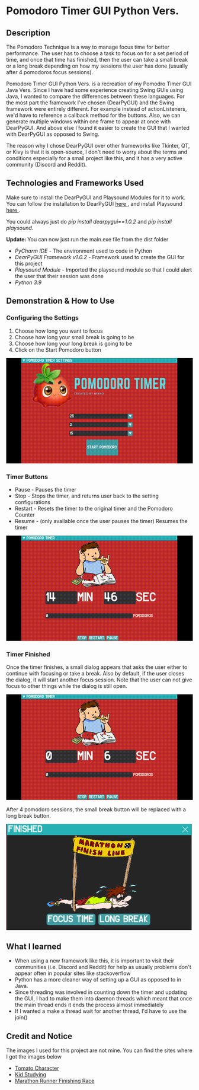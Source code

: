 <!--Title-->
<h1> Pomodoro Timer GUI Python Vers. </h1>

<!--Description-->
<h2> Description </h2>
  <!--Describe the project (what is a pomodoro timer?)-->
  <p> The Pomodoro Technique is a way to manage focus time for better performance. The user has to choose a task to focus on for a set period of time, and           once that time has finished, then the user can take a small break or a long break depending on how my sessions the user has done (usually after 4 pomodoros focus                 sessions).</p>
  
  <!--Explain why you made it-->
  <p> Pomodoro Timer GUI Python Vers. is a recreation of my Pomodro Timer GUI Java Vers. Since I have had some experience creating Swing GUIs using Java, I wanted to compare
      the differences between these languages. For the most part the framework I've chosen (DearPyGUI) and the Swing framework were entirely different. For example instead
      of actionListeners, we'd have to reference a callback method for the buttons. Also, we can generate multiple windows within one frame to appear at once with DearPyGUI.           And above else I found it easier to create the GUI that I wanted with DearPyGUI as opposed to Swing. </p> 
      
  <p> The reason why I chose DearPyGUI over other frameworks like Tkinter, QT, or Kivy is that it is open-source, I don't need to worry about the terms and conditions especially       for a small project like this, and it has a very active community (Discord and Reddit). </p>
      
<!--Technologies and Frameworks Used-->
<h2> Technologies and Frameworks Used </h2>
  <p> Make sure to install the DearPyGUI and Playsound Modules for it to work. You can follow the installation to DearPyGUI <a href="https://github.com/hoffstadt/DearPyGui">           here </a>, and install Playsound <a href="https://pypi.org/project/playsound/"> here </a>.</p> 
  <p> You could always just do <i> pip install dearpygui==1.0.2 </i> and <i> pip install playsound. </i> </p>
  <p> <b> Update: </b> You can now just run the main.exe file from the dist folder </p>
  <ul>
    <li> <i> PyCharm IDE </i> - The environment used to code in Python </li>
    <li> <i> DearPyGUI Framework v1.0.2 </i> - Framework used to create the GUI for this project </li>
    <li> <i> Playsound Module </i> - Imported the playsound module so that I could alert the user that their session was done </li>
    <li> <i> Python 3.9 </i> </li>
  </ul>

<!--Demonstration + How to Use-->
<h2> Demonstration & How to Use </h2>
  <!--Configuring the settings-->
  <h3> Configuring the Settings </h3>
    <ol> 
      <li> Choose how long you want to focus </li>
      <li> Choose how long your small break is going to be </li>
      <li> Choose how long your long break is going to be </li>
      <li> Click on the Start Pomodoro button </li>
    </ol>
    <img src="https://github.com/gnikkoch96/Python-Pomodoro-Timer-GUI/blob/master/resources/read_me%20stuff/Settings%20to%20Timer.gif"/>
  
  <!--Functional Buttons-->
  <h3> Timer Buttons </h3>
    <ul>
      <li> Pause - Pauses the timer </li>
      <li> Stop - Stops the timer, and returns user back to the setting configurations </li>
      <li> Restart - Resets the timer to the original timer and the Pomodoro Counter </li>
      <li> Resume - (only available once the user pauses the timer) Resumes the timer </li>
    </ul>
    <img src="https://github.com/gnikkoch96/Python-Pomodoro-Timer-GUI/blob/master/resources/read_me%20stuff/Functional%20Buttons.gif"/>

  <!--Finished-->
  <h3> Timer Finished </h3>
  <p> Once the timer finishes, a small dialog appears that asks the user either to continue with focusing or take a break. Also by default, if the user closes the dialog, it 
      will start another focus session. Note that the user can not give focus to other things while the dialog is still open. </p>
  <img src="https://github.com/gnikkoch96/Python-Pomodoro-Timer-GUI/blob/master/resources/read_me%20stuff/Timer%20Finish.gif"/>
  
  <!--What happens after 4 sessions-->
  <p> After 4 pomodoro sessions, the small break button will be replaced with a long break button. </p>
  <img src="https://github.com/gnikkoch96/Python-Pomodoro-Timer-GUI/blob/master/resources/read_me%20stuff/Long%20Break%20Display.png"/>
  
<!--What I learned-->
<h2> What I learned </h2> 
  <ul>
    <li> When using a new framework like this, it is important to visit their communities (i.e. Discord and Reddit) for help as usually problems don't appear often in popular            sites like stackoverflow </li>
    <li> Python has a more cleaner way of setting up a GUI as opposed to in Java. </li>
    <li> Since threading was involved in counting down the timer and updating the GUI, I had to make them into daemon threads which meant that once the main thread ends it                ends the process almost immediately </li> 
    <li> If I wanted a make a thread wait for another thread, I'd have to use the join() </li> 
  </ul>

<h2> Credit and Notice </h2>
<p> The images I used for this project are not mine. You can find the sites where I got the images below </p>
<ul>
  <li> <a href="https://opengameart.org/content/little-tomato"> Tomato Character </a> </li>
  <li> <a href="https://cliparts.zone/clipart/585233"> Kid Studying </a> </li>
  <li> <a href="https://lh3.googleusercontent.com/proxy/nAzHFtxsck04b8cHE6bKLNxLwbhHRjetcP4o48rZj3dmunBCrl842cz3RKILtNaPUS1lgM7JcW3lJRl9VkGRNB3Y6k98U9RDzUSng7LnSo8AUZSWDkKpvFK8IAyvIFZMNe9MQnxNgIzc3TI"> Marathon Runner Finishing Race </a> </li>
</ul>
